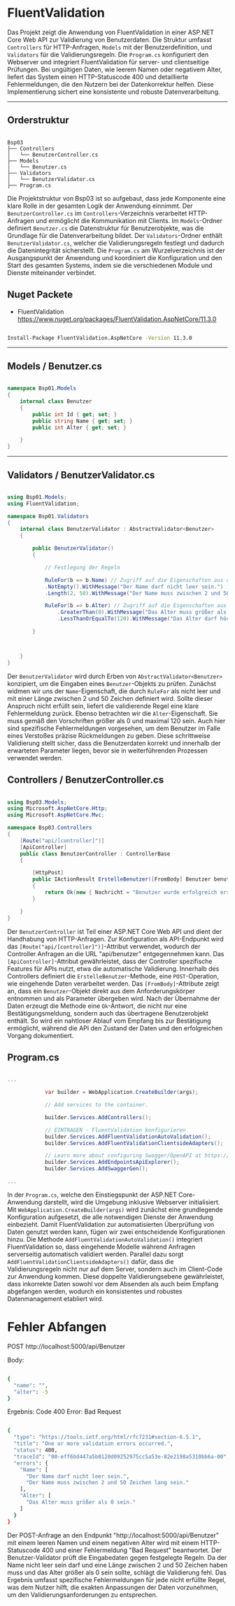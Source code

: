 ﻿

# FluentValidation

Das Projekt zeigt die Anwendung von FluentValidation in einer ASP.NET Core Web API zur Validierung von Benutzerdaten. Die Struktur umfasst `Controllers` für HTTP-Anfragen, `Models` mit der Benutzerdefinition, und `Validators` für die Validierungsregeln. Die `Program.cs` konfiguriert den Webserver und integriert FluentValidation für server- und clientseitige Prüfungen. Bei ungültigen Daten, wie leerem Namen oder negativem Alter, liefert das System einen HTTP-Statuscode 400 und detaillierte Fehlermeldungen, die den Nutzern bei der Datenkorrektur helfen. Diese Implementierung sichert eine konsistente und robuste Datenverarbeitung.

----

## Orderstruktur


````

Bsp03
├── Controllers
│   └── BenutzerController.cs
├── Models
│   └── Benutzer.cs
├── Validators
│   └── BenutzerValidator.cs
├── Program.cs

````

Die Projektstruktur von Bsp03 ist so aufgebaut, dass jede Komponente eine klare Rolle in der gesamten Logik der Anwendung einnimmt. Der `BenutzerController.cs` im `Controllers`-Verzeichnis verarbeitet HTTP-Anfragen und ermöglicht die Kommunikation mit Clients. Im `Models`-Ordner definiert `Benutzer.cs` die Datenstruktur für Benutzerobjekte, was die Grundlage für die Datenverarbeitung bildet. Der `Validators`-Ordner enthält `BenutzerValidator.cs`, welcher die Validierungsregeln festlegt und dadurch die Datenintegrität sicherstellt. Die `Program.cs` am Wurzelverzeichnis ist der Ausgangspunkt der Anwendung und koordiniert die Konfiguration und den Start des gesamten Systems, indem sie die verschiedenen Module und Dienste miteinander verbindet.


## Nuget Packete

 - FluentValidation https://www.nuget.org/packages/FluentValidation.AspNetCore/11.3.0

```` bash

Install-Package FluentValidation.AspNetCore -Version 11.3.0

````


---

## Models / Benutzer.cs

```` csharp

namespace Bsp01.Models
{
    internal class Benutzer
    {
        public int Id { get; set; }
        public string Name { get; set; }
        public int Alter { get; set; }

    }
}

```` 

---

## Validators / BenutzerValidator.cs

```` csharp

using Bsp01.Models;
using FluentValidation;

namespace Bsp01.Validators
{
    internal class BenutzerValidator : AbstractValidator<Benutzer>
    {

        public BenutzerValidator()
        {

            // Festlegung der Regeln

            RuleFor(b => b.Name) // Zugriff auf die Eigenschaften aus der Klasse "Benutzer"
            .NotEmpty().WithMessage("Der Name darf nicht leer sein.")
            .Length(2, 50).WithMessage("Der Name muss zwischen 2 und 50 Zeichen lang sein.");

            RuleFor(b => b.Alter) // Zugriff auf die Eigenschaften aus der Klasse "Benutzer"
                .GreaterThan(0).WithMessage("Das Alter muss größer als 0 sein.")
                .LessThanOrEqualTo(120).WithMessage("Das Alter darf höchstens 120 Jahre betragen.");

        }



    }
}

````

Der `BenutzerValidator` wird durch Erben von `AbstractValidator<Benutzer>` konzipiert, um die Eingaben eines `Benutzer`-Objekts zu prüfen. Zunächst widmen wir uns der `Name`-Eigenschaft, die durch `RuleFor` als nicht leer und mit einer Länge zwischen 2 und 50 Zeichen definiert wird. Sollte dieser Anspruch nicht erfüllt sein, liefert die validierende Regel eine klare Fehlermeldung zurück. Ebenso betrachten wir die `Alter`-Eigenschaft. Sie muss gemäß den Vorschriften größer als 0 und maximal 120 sein. Auch hier sind spezifische Fehlermeldungen vorgesehen, um dem Benutzer im Falle eines Verstoßes präzise Rückmeldungen zu geben. Diese schrittweise Validierung stellt sicher, dass die Benutzerdaten korrekt und innerhalb der erwarteten Parameter liegen, bevor sie in weiterführenden Prozessen verwendet werden.


## Controllers / BenutzerController.cs

``` csharp

using Bsp03.Models;
using Microsoft.AspNetCore.Http;
using Microsoft.AspNetCore.Mvc;

namespace Bsp03.Controllers
{
    [Route("api/[controller]")]
    [ApiController]
    public class BenutzerController : ControllerBase
    {

        [HttpPost]
        public IActionResult ErstelleBenutzer([FromBody] Benutzer benutzer)
        {
            return Ok(new { Nachricht = "Benutzer wurde erfolgreich erstellt!", Benutzer = benutzer });
        }

    }
}

```

Der `BenutzerController` ist Teil einer ASP.NET Core Web API und dient der Handhabung von HTTP-Anfragen. Zur Konfiguration als API-Endpunkt wird das `[Route("api/[controller]")]`-Attribut verwendet, wodurch der Controller Anfragen an die URL "api/benutzer" entgegennehmen kann. Das `[ApiController]`-Attribut gewährleistet, dass der Controller spezifische Features für APIs nutzt, etwa die automatische Validierung. Innerhalb des Controllers definiert die `ErstelleBenutzer`-Methode, eine `POST`-Operation, wie eingehende Daten verarbeitet werden. Das `[FromBody]`-Attribute zeigt an, dass ein `Benutzer`-Objekt direkt aus dem Anforderungskörper entnommen und als Parameter übergeben wird. Nach der Übernahme der Daten erzeugt die Methode eine `Ok`-Antwort, die nicht nur eine Bestätigungsmeldung, sondern auch das übertragene Benutzerobjekt enthält. So wird ein nahtloser Ablauf vom Empfang bis zur Bestätigung ermöglicht, während die API den Zustand der Daten und den erfolgreichen Vorgang dokumentiert.

## Program.cs


``` csharp

...

            var builder = WebApplication.CreateBuilder(args);

            // Add services to the container.

            builder.Services.AddControllers();

            // EINTRAGEN - FluentValidation konfigurieren
            builder.Services.AddFluentValidationAutoValidation();
            builder.Services.AddFluentValidationClientsideAdapters();

            // Learn more about configuring Swagger/OpenAPI at https://aka.ms/aspnetcore/swashbuckle
            builder.Services.AddEndpointsApiExplorer();
            builder.Services.AddSwaggerGen();

...

```

In der `Program.cs`, welche den Einstiegspunkt der ASP.NET Core-Anwendung darstellt, wird die Umgebung inklusive Webserver initialisiert. Mit `WebApplication.CreateBuilder(args)` wird zunächst eine grundlegende Konfiguration aufgesetzt, die alle notwendigen Dienste der Anwendung einbezieht. Damit FluentValidation zur automatisierten Überprüfung von Daten genutzt werden kann, fügen wir zwei entscheidende Konfigurationen hinzu. Die Methode `AddFluentValidationAutoValidation()` integriert FluentValidation so, dass eingehende Modelle während Anfragen serverseitig automatisch validiert werden. Parallel dazu sorgt `AddFluentValidationClientsideAdapters()` dafür, dass die Validierungsregeln nicht nur auf dem Server, sondern auch im Client-Code zur Anwendung kommen. Diese doppelte Validierungsebene gewährleistet, dass inkorrekte Daten sowohl vor dem Absenden als auch beim Empfang abgefangen werden, wodurch ein konsistentes und robustes Datenmanagement etabliert wird.


# Fehler Abfangen

POST http://localhost:5000/api/Benutzer


Body:

```` bash

{
  "name": "",
  "alter": -5
}

````

Ergebnis: Code 400    Error: Bad Request

```` bash

{
  "type": "https://tools.ietf.org/html/rfc7231#section-6.5.1",
  "title": "One or more validation errors occurred.",
  "status": 400,
  "traceId": "00-eff6bd447a5b0120d09252975cc5a53e-82e2198a5310bb6a-00",
  "errors": {
    "Name": [
      "Der Name darf nicht leer sein.",
      "Der Name muss zwischen 2 und 50 Zeichen lang sein."
    ],
    "Alter": [
      "Das Alter muss größer als 0 sein."
    ]
  }
}

```` 

Der POST-Anfrage an den Endpunkt "http://localhost:5000/api/Benutzer" mit einem leeren Namen und einem negativen Alter wird mit einem HTTP-Statuscode 400 und einer Fehlermeldung "Bad Request" beantwortet. 
Der Benutzer-Validator prüft die Eingabedaten gegen festgelegte Regeln. Da der Name nicht leer sein darf und eine Länge zwischen 2 und 50 Zeichen haben muss und das Alter größer als 0 sein sollte, schlägt die Validierung fehl. 
Das Ergebnis umfasst spezifische Fehlermeldungen für jede nicht erfüllte Regel, was dem Nutzer hilft, die exakten Anpassungen der Daten vorzunehmen, um den Validierungsanforderungen zu entsprechen.

